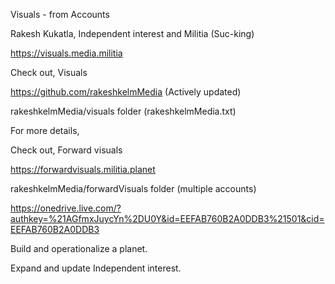 Visuals - from Accounts

Rakesh Kukatla, Independent interest and Militia (Suc-king)

https://visuals.media.militia

Check out, Visuals 

https://github.com/rakeshkelmMedia (Actively updated)

rakeshkelmMedia/visuals folder (rakeshkelmMedia.txt)

For more details,

Check out, Forward visuals

https://forwardvisuals.militia.planet

rakeshkelmMedia/forwardVisuals folder (multiple accounts)

https://onedrive.live.com/?authkey=%21AGfmxJuycYn%2DU0Y&id=EEFAB760B2A0DDB3%21501&cid=EEFAB760B2A0DDB3

Build and operationalize a planet. 

Expand and update Independent interest.


